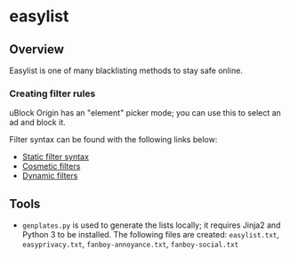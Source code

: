 # easylist

## Overview
Easylist is one of many blacklisting methods to stay safe online.

### Creating filter rules
uBlock Origin has an "element" picker mode; you can use this to select an ad and block it.

Filter syntax can be found with the following links below:
- [Static filter syntax](https://github.com/gorhill/uBlock/wiki/Static-filter-syntax)
- [Cosmetic filters](https://github.com/gorhill/uBlock/wiki/Procedural-cosmetic-filters)
- [Dynamic filters](https://github.com/gorhill/uBlock/wiki/Dynamic-filtering:-rule-syntax)

## Tools
- `genplates.py` is used to generate the lists locally; it requires Jinja2 and Python 3 to be installed. The following files are created: `easylist.txt`, `easyprivacy.txt`, `fanboy-annoyance.txt`, `fanboy-social.txt`
